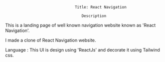                                    Title: React Navigation

                                      Description
                                      
This is a landing page of well known navigation website known as 'React Navigation'.

I made a clone of React Navigation website.

Language : This UI is design using 'ReactJs' and decorate it using Tailwind css.

